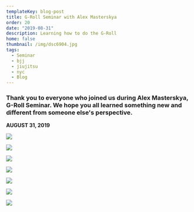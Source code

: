 ```yaml
---
templateKey: blog-post
title: G-Roll Seminar with Alex Masterskya
order: 20
date: "2019-08-31"
description: Learning how to do the G-Roll
home: false
thumbnail: /img/dsc6904.jpg
tags:
  - Seminar
  - bjj
  - jiujitsu
  - nyc
  - Blog
---
```


### Thank you to everyone who joined us during Alex Masterskya, G-Roll Seminar. We hope you all learned something new and different from someone else's perspective.

**AUGUST 31, 2019**

![](/img/dsc6897.jpg)

![](/img/dsc6898.jpg)

![](/img/dsc6899.jpg)

![](/img/dsc6902.jpg)

![](/img/dsc6901.jpg)

![](/img/dsc6900.jpg)

![](/img/dsc6904.jpg)
